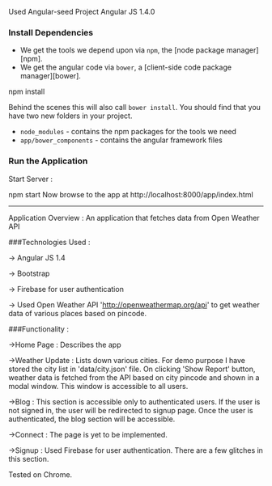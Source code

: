
Used Angular-seed Project
Angular JS 1.4.0

### Install Dependencies
* We get the tools we depend upon via `npm`, the [node package manager][npm].
* We get the angular code via `bower`, a [client-side code package manager][bower].

npm install

Behind the scenes this will also call `bower install`.  You should find that you have two new
folders in your project.

* `node_modules` - contains the npm packages for the tools we need
* `app/bower_components` - contains the angular framework files


### Run the Application
Start Server : 

npm start
Now browse to the app at http://localhost:8000/app/index.html

------------------------------------------------------------------------------------------------
Application Overview : An application that fetches data from Open Weather API

###Technologies Used :

-> Angular JS 1.4

-> Bootstrap

-> Firebase for user authentication

-> Used Open Weather API 'http://openweathermap.org/api' to get weather data of various places based on pincode.

###Functionality :

->Home Page : Describes the app

->Weather Update : Lists down various cities. For demo purpose I have stored the city list in 'data/city.json' file. On clicking 'Show Report' button, weather data is fetched from the API based on city pincode and shown in a modal window. This window is accessible to all users.

->Blog : This section is accessible only to authenticated users. If the user is not signed in, the user will be redirected to signup page. Once the user is authenticated, the blog section will be accessible.

->Connect : The page is yet to be implemented.

->Signup : Used Firebase for user authentication. There are a few glitches in this section.

Tested on Chrome.

